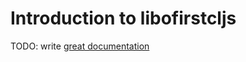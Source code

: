 # Introduction to libofirstcljs

TODO: write [great documentation](http://jacobian.org/writing/great-documentation/what-to-write/)
